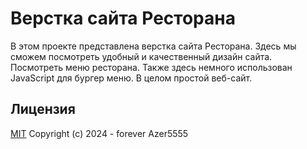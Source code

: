 # Верстка сайта Ресторана

В этом проекте представлена верстка сайта Ресторана. Здесь мы сможем посмотреть удобный и качественный дизайн сайта. Посмотреть меню ресторана. Также здесь немного использован JavaScript для бургер меню. В целом простой веб-сайт.


## Лицензия
[MIT](https://opensource.org/license/mit/) Copyright (c) 2024 - forever Azer5555


